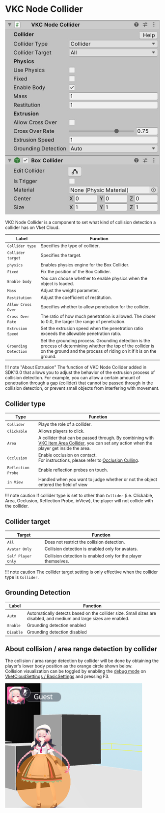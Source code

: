 # VKC Node Collider

![VKCNodeCollider_1](img/VKCNodeCollider_1.jpg)

VKC Node Collider is a component to set what kind of collision detection a collider has on Vket Cloud.

| Label | Function |
| ---- | ---- |
| `Collider type` | Specifies the type of collider. |
| `Collider target` | Specifies the target. |
| `physics` | Enables physics engine for the Box Collider. |
| `Fixed` | Fix the position of the Box Collider. |
| `Enable body` | You can choose whether to enable physics when the object is loaded. |
| `Mass` | Adjust the weight parameter. |
| `Restitution` | Adjust the coefficient of restitution. |
| `Allow Cross Over` | Specifies whether to allow penetration for the collider. |
| `Cross Over Rate` | The ratio of how much penetration is allowed. The closer to 0.0, the larger the range of penetration. |
| `Extrusion Speed` | Set the extrusion speed when the penetration ratio exceeds the allowable penetration ratio. |
| `Grounding Detection` | Set the grounding process. Grounding detection is the process of determining whether the top of the collider is on the ground and the process of riding on it if it is on the ground. |

!!! note "About Extrusion"
    The function of VKC Node Collider added in SDK13.0 that allows you to adjust the behavior of the extrusion process of collision detection.
    For example, you can allow a certain amount of penetration through a gap (collider) that cannot be passed through in the collision detection, or prevent small objects from interfering with movement.

## Collider type

| Type | Function |
| ---- | ---- |
| `Collider` | Plays the role of a collider. |
| `Clickable` | Allows players to click. |
| `Area` | A collider that can be passed through. By combining with [VKC Item Area Collider](./VKCItemAreaCollider.md), you can set any action when the player get inside the area. |
| `Occlusion` | Enable occlusion on contact. <br> For instructions, please refer to [Occlusion Culling](../WorldOptimization/OcclusionCulling.md).  |
| `Reflection Probe` | Enable reflection probes on touch. |
| `in View` | Handled when you want to judge whether or not the object entered the field of view |

!!! note caution
    If collider type is set to other than `Collider` (i.e. Clickable, Area, Occlusion, Reflection Probe, inView), the player will not collide with the collider.

## Collider target

| Target | Function |
| ---- | ---- |
| `All` | Does not restrict the collision detection. |
| `Avatar Only` | Collision detection is enabled only for avatars. |
| `Self Player Only` | Collision detection is enabled only for the player themselves. |

!!! note caution
    The collider target setting is only effective when the collider type is `Collider`.

## Grounding Detection

| Label | Function |
| ---- | ---- |
| `Auto` | Automatically detects based on the collider size. Small sizes are disabled, and medium and large sizes are enabled. |
| `Enable` | Grounding detection enabled |
| `Disable` | Grounding detection disabled |

## About collision / area range detection by collider

The collision / area range detection by collider will be done by obtaining the player's lower body position as the orange circle shown below.<br>
Collision visualization can be toggled by enabling the [debug mode](../WorldEditingTips/DebugMode.md#f3-display-collision) on [VketCloudSettings / BasicSettings](../VketCloudSettings/BasicSettings.md) and pressing F3.

![HEOCollider_2](img/HEOCollider_2.jpg)
